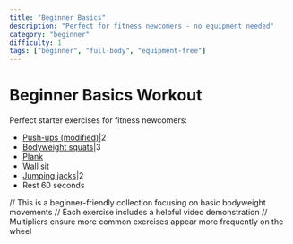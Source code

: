 ```yaml
---
title: "Beginner Basics"
description: "Perfect for fitness newcomers - no equipment needed"
category: "beginner"
difficulty: 1
tags: ["beginner", "full-body", "equipment-free"]
---
```


# Beginner Basics Workout

Perfect starter exercises for fitness newcomers:

- [Push-ups (modified)](https://www.youtube.com/watch?v=0GsVJsS6474)|2
- [Bodyweight squats](https://www.youtube.com/watch?v=aclHkVaku9U)|3
- [Plank](https://www.youtube.com/watch?v=ASdvN_XEl_c)
- [Wall sit](https://www.youtube.com/watch?v=y-wV4Venusw)
- [Jumping jacks](https://www.youtube.com/watch?v=c4DAnQ6DtF8)|2
- Rest 60 seconds

// This is a beginner-friendly collection focusing on basic bodyweight movements
// Each exercise includes a helpful video demonstration
// Multipliers ensure more common exercises appear more frequently on the wheel